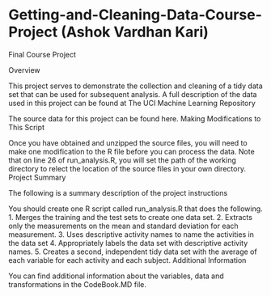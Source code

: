# Getting-and-Cleaning-Data-Course-Project (Ashok Vardhan Kari)
Final Course Project

Overview

This project serves to demonstrate the collection and cleaning of a tidy data set that can be used for subsequent analysis. A full description of the data used in this project can be found at The UCI Machine Learning Repository

The source data for this project can be found here.
Making Modifications to This Script

Once you have obtained and unzipped the source files, you will need to make one modification to the R file before you can process the data. Note that on line 26 of run_analysis.R, you will set the path of the working directory to relect the location of the source files in your own directory.
Project Summary

The following is a summary description of the project instructions

You should create one R script called run_analysis.R that does the following. 1. Merges the training and the test sets to create one data set. 2. Extracts only the measurements on the mean and standard deviation for each measurement. 3. Uses descriptive activity names to name the activities in the data set 4. Appropriately labels the data set with descriptive activity names. 5. Creates a second, independent tidy data set with the average of each variable for each activity and each subject.
Additional Information

You can find additional information about the variables, data and transformations in the CodeBook.MD file.
